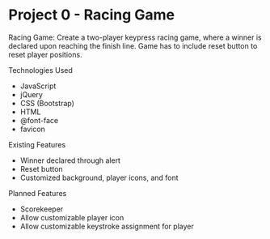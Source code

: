 <h1>Project 0 - Racing Game</h1>

Racing Game:
Create a two-player keypress racing game, where a winner is declared upon reaching the finish line. Game has to include reset button to reset player positions.

Technologies Used
- JavaScript
- jQuery
- CSS (Bootstrap)
- HTML
- @font-face
- favicon

Existing Features
- Winner declared through alert
- Reset button
- Customized background, player icons, and font

Planned Features
- Scorekeeper
- Allow customizable player icon
- Allow customizable keystroke assignment for player
